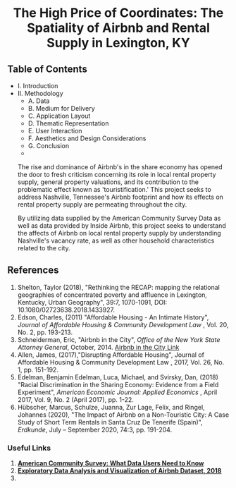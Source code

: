# <center> The High Price of Coordinates: The Spatiality of Airbnb and Rental Supply in Lexington, KY </center>
## Table of Contents

- I. Introduction
- II. Methodology
  - A. Data
  - B. Medium for Delivery
  - C. Application Layout
  - D. Thematic Representation
  - E. User Interaction
  - F. Aesthetics and Design Considerations
  - G. Conclusion
  - </ul>
    <p>The rise and dominance of Airbnb's in the share economy has opened the door to fresh criticism concerning its role in local rental property supply, general property valuations, and its contribution to the problematic effect known as 'touristification.' This project seeks to address Nashville, Tennessee's Airbnb footprint and how its effects on rental property supply are permeating throughout the city.  </p>
    <p>By utilizing data supplied by the American Community Survey Data as well as data provided by Inside Airbnb, this project seeks to understand the affects of Airbnb on local rental property supply by understanding Nashville's vacancy rate, as well as other household characteristics related to the city.</p>

## References

<ol> 
<li>Shelton, Taylor (2018), "Rethinking the RECAP: mapping the relational geographies of concentrated poverty and affluence in Lexington, Kentucky, Urban Geography", 39:7, 1070-1091, DOI: 10.1080/02723638.2018.1433927.
</li>
<li>Edson, Charles, (2011) "Affordable Housing - An Intimate History", <i>Journal of Affordable Housing & Community Development Law </i>, Vol. 20, No. 2, pp. 193-213.
<li>Schneiderman, Eric, "Airbnb in the City", <i>Office of the New York State Attorney General</i>, October, 2014. <a href="https://ag.ny.gov/pdfs/AIRBNB%20REPORT.pdf">Airbnb in the City Link</a>
<li>Allen, James, (2017),"Disrupting Affordable Housing", Journal of Affordable Housing & Community Development Law , 2017, Vol. 26, No. 1, pp. 151-192.
<li>Edelman, Benjamin Edelman, Luca, Michael, and Svirsky, Dan, (2018) "Racial Discrimination in the Sharing Economy: Evidence from a Field Experiment", <i>American Economic Journal: Applied Economics </i>, April 2017, Vol. 9, No. 2 (April 2017), pp. 1-22.
<li>Hübscher, Marcus, Schulze, Juanna, Zur Lage, Felix, and Ringel, Johannes (2020), "The Impact of Airbnb on a Non-Touristic City: A Case Study of Short Term Rentals in Santa Cruz De Tenerife (Spain)", <i>Erdkunde</i>, July – September 2020,  74:3, pp. 191-204. 
</ol>

### Useful Links

<ol>
<li><b><a href="https://www.census.gov/programs-surveys/acs/library/handbooks/geography.html">American Community Survey: What Data Users Need to Know</a>
<b>
<li><a href="http://www.columbia.edu/~sg3637/airbnb_final_analysis.html">Exploratory Data Analysis and Visualization of Airbnb Dataset, 2018</a>
<li>
